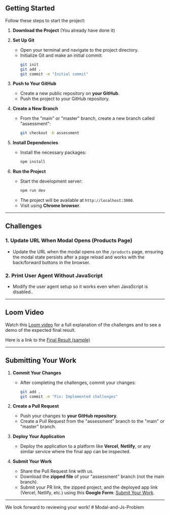 ## **Getting Started**

Follow these steps to start the project:

1. **Download the Project** (You already have done it)

2. **Set Up Git**

   - Open your terminal and navigate to the project directory.
   - Initialize Git and make an initial commit:
     ```bash
     git init
     git add .
     git commit -m "Initial commit"
     ```

3. **Push to Your GitHub**

   - Create a new public repository on **your GitHub**.
   - Push the project to your GitHub repository.

4. **Create a New Branch**

   - From the "main" or "master" branch, create a new branch called "assessment":
     ```bash
     git checkout -b assessment
     ```

5. **Install Dependencies**

   - Install the necessary packages:
     ```bash
     npm install
     ```

6. **Run the Project**
   - Start the development server:
     ```bash
     npm run dev
     ```
   - The project will be available at `http://localhost:3000`.
   - Visit using **Chrome browser**.

---

## **Challenges**

### 1. **Update URL When Modal Opens (Products Page)**

- Update the URL when the modal opens on the `/products` page, ensuring the modal state persists after a page reload and works with the back/forward buttons in the browser.

### 2. **Print User Agent Without JavaScript**

- Modify the user agent setup so it works even when JavaScript is disabled..

---

## **Loom Video**

Watch this [Loom video](https://www.loom.com/share/d5c89a9824fe42858b45c802f5264ae0?sid=a69072cb-dc8d-426b-aea2-8e738ae2f491) for a full explanation of the challenges and to see a demo of the expected final result.

Here is a link to the [Final Result (sample)](https://fe-test.intellixio.com/)

---

## **Submitting Your Work**

1. **Commit Your Changes**

   - After completing the challenges, commit your changes:
     ```bash
     git add .
     git commit -m "Fix: Implemented challenges"
     ```

2. **Create a Pull Request**

   - Push your changes to **your GitHub repository**.
   - Create a Pull Request from the "assessment" branch to the "main" or "master" branch.

3. **Deploy Your Application**

   - Deploy the application to a platform like **Vercel**, **Netlify**, or any similar service where the final app can be inspected.

4. **Submit Your Work**
   - Share the Pull Request link with us.
   - Download the **zipped file** of your "assessment" branch (not the main branch).
   - Submit your PR link, the zipped project, and the deployed app link (Vercel, Netlify, etc.) using this **Google Form**: [Submit Your Work](https://docs.google.com/forms/d/e/1FAIpQLScL2ZsrFJ48E2D2BJ1MJ-wfeOBMMPibz7SAXai94o_dkiaaYg/viewform?usp=sf_link).

---

We look forward to reviewing your work!
#   M o d a l - a n d - J s - P r o b l e m  
 